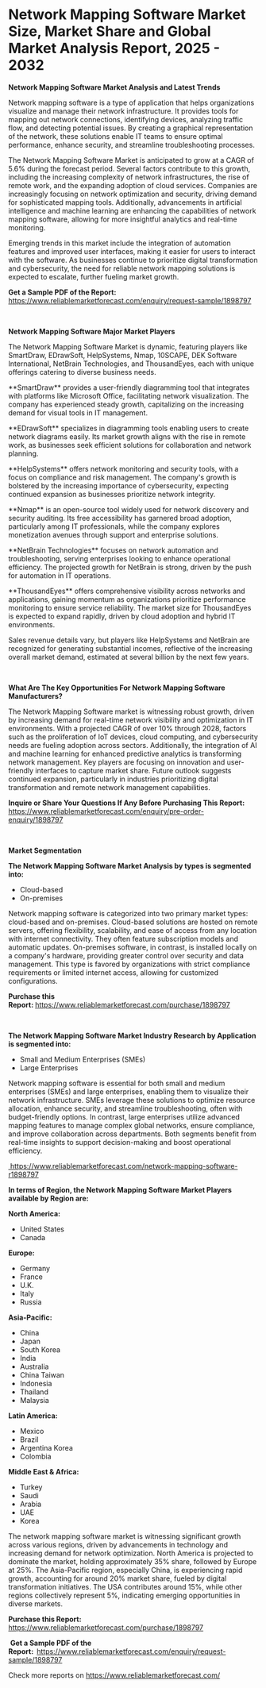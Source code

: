 <p><h1>Network Mapping Software Market Size, Market Share and Global Market Analysis Report, 2025 - 2032</h1></p><p><strong>Network Mapping Software Market Analysis and Latest Trends</strong></p>
<p><p>Network mapping software is a type of application that helps organizations visualize and manage their network infrastructure. It provides tools for mapping out network connections, identifying devices, analyzing traffic flow, and detecting potential issues. By creating a graphical representation of the network, these solutions enable IT teams to ensure optimal performance, enhance security, and streamline troubleshooting processes.</p><p>The Network Mapping Software Market is anticipated to grow at a CAGR of 5.6% during the forecast period. Several factors contribute to this growth, including the increasing complexity of network infrastructures, the rise of remote work, and the expanding adoption of cloud services. Companies are increasingly focusing on network optimization and security, driving demand for sophisticated mapping tools. Additionally, advancements in artificial intelligence and machine learning are enhancing the capabilities of network mapping software, allowing for more insightful analytics and real-time monitoring.</p><p>Emerging trends in this market include the integration of automation features and improved user interfaces, making it easier for users to interact with the software. As businesses continue to prioritize digital transformation and cybersecurity, the need for reliable network mapping solutions is expected to escalate, further fueling market growth.</p></p>
<p><strong>Get a Sample PDF of the Report:&nbsp;</strong> <a href="https://www.reliablemarketforecast.com/enquiry/request-sample/1898797?utm_campaign=3097&utm_medium=2&utm_source=Github&utm_content=ia&utm_term=09032025&utm_id=network-mapping-software">https://www.reliablemarketforecast.com/enquiry/request-sample/1898797</a></p>
<p>&nbsp;</p>
<p><strong>Network Mapping Software Major Market Players</strong></p>
<p><p>The Network Mapping Software Market is dynamic, featuring players like SmartDraw, EDrawSoft, HelpSystems, Nmap, 10SCAPE, DEK Software International, NetBrain Technologies, and ThousandEyes, each with unique offerings catering to diverse business needs.</p><p>**SmartDraw** provides a user-friendly diagramming tool that integrates with platforms like Microsoft Office, facilitating network visualization. The company has experienced steady growth, capitalizing on the increasing demand for visual tools in IT management. </p><p>**EDrawSoft** specializes in diagramming tools enabling users to create network diagrams easily. Its market growth aligns with the rise in remote work, as businesses seek efficient solutions for collaboration and network planning.</p><p>**HelpSystems** offers network monitoring and security tools, with a focus on compliance and risk management. The company's growth is bolstered by the increasing importance of cybersecurity, expecting continued expansion as businesses prioritize network integrity.</p><p>**Nmap** is an open-source tool widely used for network discovery and security auditing. Its free accessibility has garnered broad adoption, particularly among IT professionals, while the company explores monetization avenues through support and enterprise solutions.</p><p>**NetBrain Technologies** focuses on network automation and troubleshooting, serving enterprises looking to enhance operational efficiency. The projected growth for NetBrain is strong, driven by the push for automation in IT operations.</p><p>**ThousandEyes** offers comprehensive visibility across networks and applications, gaining momentum as organizations prioritize performance monitoring to ensure service reliability. The market size for ThousandEyes is expected to expand rapidly, driven by cloud adoption and hybrid IT environments.</p><p>Sales revenue details vary, but players like HelpSystems and NetBrain are recognized for generating substantial incomes, reflective of the increasing overall market demand, estimated at several billion by the next few years.</p></p>
<p>&nbsp;</p>
<p><strong>What Are The Key Opportunities For Network Mapping Software Manufacturers?</strong></p>
<p><p>The Network Mapping Software market is witnessing robust growth, driven by increasing demand for real-time network visibility and optimization in IT environments. With a projected CAGR of over 10% through 2028, factors such as the proliferation of IoT devices, cloud computing, and cybersecurity needs are fueling adoption across sectors. Additionally, the integration of AI and machine learning for enhanced predictive analytics is transforming network management. Key players are focusing on innovation and user-friendly interfaces to capture market share. Future outlook suggests continued expansion, particularly in industries prioritizing digital transformation and remote network management capabilities.</p></p>
<p><strong>Inquire or Share Your Questions If Any Before Purchasing This Report:</strong> <a href="https://www.reliablemarketforecast.com/enquiry/pre-order-enquiry/1898797?utm_campaign=3097&utm_medium=2&utm_source=Github&utm_content=ia&utm_term=09032025&utm_id=network-mapping-software">https://www.reliablemarketforecast.com/enquiry/pre-order-enquiry/1898797</a></p>
<p>&nbsp;</p>
<p><strong>Market Segmentation</strong></p>
<p><strong>The Network Mapping Software Market Analysis by types is segmented into:</strong></p>
<p><ul><li>Cloud-based</li><li>On-premises</li></ul></p>
<p><p>Network mapping software is categorized into two primary market types: cloud-based and on-premises. Cloud-based solutions are hosted on remote servers, offering flexibility, scalability, and ease of access from any location with internet connectivity. They often feature subscription models and automatic updates. On-premises software, in contrast, is installed locally on a company's hardware, providing greater control over security and data management. This type is favored by organizations with strict compliance requirements or limited internet access, allowing for customized configurations.</p></p>
<p><strong>Purchase this Report:&nbsp;</strong><a href="https://www.reliablemarketforecast.com/purchase/1898797?utm_campaign=3097&utm_medium=2&utm_source=Github&utm_content=ia&utm_term=09032025&utm_id=network-mapping-software">https://www.reliablemarketforecast.com/purchase/1898797</a></p>
<p>&nbsp;</p>
<p><strong>The Network Mapping Software Market Industry Research by Application is segmented into:</strong></p>
<p><ul><li>Small and Medium Enterprises (SMEs)</li><li>Large Enterprises</li></ul></p>
<p><p>Network mapping software is essential for both small and medium enterprises (SMEs) and large enterprises, enabling them to visualize their network infrastructure. SMEs leverage these solutions to optimize resource allocation, enhance security, and streamline troubleshooting, often with budget-friendly options. In contrast, large enterprises utilize advanced mapping features to manage complex global networks, ensure compliance, and improve collaboration across departments. Both segments benefit from real-time insights to support decision-making and boost operational efficiency.</p></p>
<p><a href="https://www.reliablemarketforecast.com/network-mapping-software-r1898797?utm_campaign=3097&utm_medium=2&utm_source=Github&utm_content=ia&utm_term=09032025&utm_id=network-mapping-software">&nbsp;https://www.reliablemarketforecast.com/network-mapping-software-r1898797</a></p>
<p><strong>In terms of Region, the Network Mapping Software Market Players available by Region are:</strong></p>
<p>
    <p> <strong> North America: </strong>
        <ul>
            <li>United States</li>
            <li>Canada</li>
        </ul>
        </p> 
    <p> <strong> Europe: </strong>
        <ul>
            <li>Germany</li>
            <li>France</li>
            <li>U.K.</li>
            <li>Italy</li>
            <li>Russia</li>
        </ul>
        </p> 
    <p> <strong> Asia-Pacific: </strong>
        <ul>
            <li>China</li>
            <li>Japan</li>
            <li>South Korea</li>
            <li>India</li>
            <li>Australia</li>
            <li>China Taiwan</li>
            <li>Indonesia</li>
            <li>Thailand</li>
            <li>Malaysia</li>
        </ul>
        </p> 
    <p> <strong> Latin America: </strong>
        <ul>
            <li>Mexico</li>
            <li>Brazil</li>
            <li>Argentina Korea</li>
            <li>Colombia</li>
        </ul>
        </p> 
    <p> <strong> Middle East & Africa: </strong>
        <ul>
            <li>Turkey</li>
            <li>Saudi</li>
            <li>Arabia</li>
            <li>UAE</li>
            <li>Korea</li>
        </ul>
    </p>
    </p>
<p><p>The network mapping software market is witnessing significant growth across various regions, driven by advancements in technology and increasing demand for network optimization. North America is projected to dominate the market, holding approximately 35% share, followed by Europe at 25%. The Asia-Pacific region, especially China, is experiencing rapid growth, accounting for around 20% market share, fueled by digital transformation initiatives. The USA contributes around 15%, while other regions collectively represent 5%, indicating emerging opportunities in diverse markets.</p></p>
<p><strong>Purchase this Report: </strong><a href="https://www.reliablemarketforecast.com/purchase/1898797?utm_campaign=3097&utm_medium=2&utm_source=Github&utm_content=ia&utm_term=09032025&utm_id=network-mapping-software">https://www.reliablemarketforecast.com/purchase/1898797</a></p>
<p>&nbsp;<strong>Get a Sample PDF of the Report:&nbsp;&nbsp;</strong><a href="https://www.reliablemarketforecast.com/enquiry/request-sample/1898797?utm_campaign=3097&utm_medium=2&utm_source=Github&utm_content=ia&utm_term=09032025&utm_id=network-mapping-software">https://www.reliablemarketforecast.com/enquiry/request-sample/1898797</a></p>
<p><strong></strong></p>
<p>Check more reports on <a href="https://www.reliablemarketforecast.com/?utm_campaign=3097&utm_medium=2&utm_source=Github&utm_content=ia&utm_term=09032025&utm_id=network-mapping-software">https://www.reliablemarketforecast.com/</a></p>
